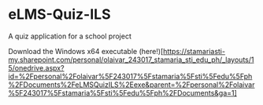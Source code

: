 # eLMS-Quiz-ILS

A quiz application for a school project

Download the Windows x64 executable (here!)[https://stamariasti-my.sharepoint.com/personal/olaivar_243017_stamaria_sti_edu_ph/_layouts/15/onedrive.aspx?id=%2Fpersonal%2Folaivar%5F243017%5Fstamaria%5Fsti%5Fedu%5Fph%2FDocuments%2FeLMSQuizILS%2Eexe&parent=%2Fpersonal%2Folaivar%5F243017%5Fstamaria%5Fsti%5Fedu%5Fph%2FDocuments&ga=1]
